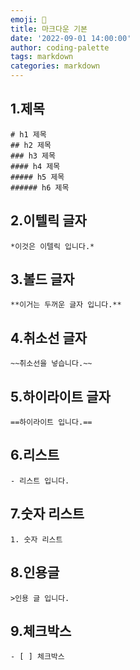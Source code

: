 ```yaml
---
emoji: 👻
title: 마크다운 기본
date: '2022-09-01 14:00:00'
author: coding-palette
tags: markdown
categories: markdown
---
```


## 1.제목
```text
# h1 제목
## h2 제목
### h3 제목
#### h4 제목
##### h5 제목
###### h6 제목
```

## 2.이텔릭 글자
```text
*이것은 이텔릭 입니다.*
```

## 3.볼드 글자
```text
**이거는 두꺼운 글자 입니다.**
```

## 4.취소선 글자
```text
~~취소선을 넣습니다.~~
```

## 5.하이라이트 글자
```text
==하이라이트 입니다.==
```

## 6.리스트
```text
- 리스트 입니다.
```

## 7.숫자 리스트
```text
1. 숫자 리스트
```

## 8.인용글
```text
>인용 글 입니다.
```

## 9.체크박스
```text
- [ ] 체크박스
```


```toc

```


